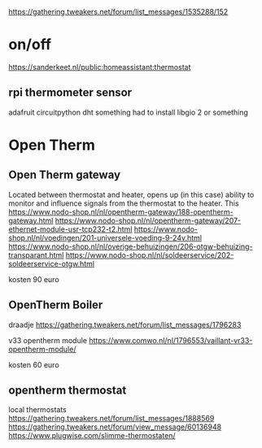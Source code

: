 https://gathering.tweakers.net/forum/list_messages/1535288/152


# on/off
https://sanderkeet.nl/public:homeassistant:thermostat

## rpi thermometer sensor
<!-- ### 1 wire protocol
enable 1 wire protocol permanently
```
sudo nano /etc/modules

# add lines
w1-gpio
w1_therm
```

or add them manually one time with
```
sudo modprobe w1-gpio 
sudo modprobe w1_therm
``` 

find your sensor
```
ls /sys/bus/w1/devices/
# i.e. 28-00000393268a
```

test by printing its output
```
cat /sys/bus/w1/devices/28-00000393268a/w1_slave
``` -->

adafruit circuitpython dht something
had to install libgio 2 or something

# Open Therm

## Open Therm gateway
Located between thermostat and heater, opens up (in this case) ability to monitor and influence signals from the thermostat to the heater. This 
https://www.nodo-shop.nl/nl/opentherm-gateway/188-opentherm-gateway.html
https://www.nodo-shop.nl/nl/opentherm-gateway/207-ethernet-module-usr-tcp232-t2.html
https://www.nodo-shop.nl/nl/voedingen/201-universele-voeding-9-24v.html
https://www.nodo-shop.nl/nl/overige-behuizingen/206-otgw-behuizing-transparant.html
https://www.nodo-shop.nl/nl/soldeerservice/202-soldeerservice-otgw.html

kosten 90 euro

## OpenTherm Boiler

draadje
https://gathering.tweakers.net/forum/list_messages/1796283

v33 opentherm module
https://www.comwo.nl/nl/1796553/vaillant-vr33-opentherm-module/

kosten 60 euro

## opentherm thermostat

local thermostats
https://gathering.tweakers.net/forum/list_messages/1888569
https://gathering.tweakers.net/forum/view_message/60136948
https://www.plugwise.com/slimme-thermostaten/